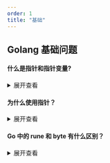 ```yaml
---
order: 1
title: "基础"
---
```


## Golang 基础问题


#### 什么是指针和指针变量?
<details> <summary>展开查看</summary>
普通变量存储数据，而指针变量存储的是数据的地址。

- 学习指针，主要有两个运算符号`&`和`*`。


-   `&`：地址运算符，从变量中取地址

```go
// 定义普通变量并打印
num := 99
fmt.Println(num) //output: 99

ptr := &num
fmt.Println(ptr) //output: 例如：0xc000086020
```

-   `*`：引用运算符，取地址中数据

```go
tamp := *ptr
fmt.Println(tamp) //output: 99
```
</details>

#### 为什么使用指针？
<details> <summary>展开查看</summary>

**意义一：容易编码**

指针在数据结构中起着重要的作用。通过指针，我们可以创建复杂的数据结构，如链表、树和图。指针可在数据结构中轻松地访问和操作节点之间的关系，从而实现高效的数据存储和检索。

指针可在函数之间传递数据的引用，而不是复制整个数据。这样可以节省内存空间，并提高程序的执行效率。通过传递指针，函数可以直接修改原始数据，而不需要返回值。


**意义二：节省内存**

指针可直接访问和修改内存中的数据，通过指针，我们可以在运行时动态地分配内存，以满足程序的需求，并在不需要时释放内存，避免内存泄漏。

指针可在程序运行时动态地分配内存。通过动态内存分配，我们可以根据需要分配和释放内存，从而提高程序的灵活性和效率。
</details>

####   Go 中的 rune 和 byte 有什么区别？
<details> <summary>展开查看</summary>

在 Go 语言中，byte 和 rune 都是用于表示字符的类型，但它们之间有一些区别：

##### 类型不同：
1.   byte ：字节，是 uint8 的别名类型
2.   rune ：字符，是 int32 的别名类型

##### 存储的字符不同：
```go
//byte 用于表示 ASCII 码字符，只能存储 0-255 范围内的字符。
var a byte = 'Y'  // ASCII 码字符

//rune 用于表示 Unicode 字符，可以存储任意 Unicode 字符。
var b rune = '酥'  // Unicode 字符
```

##### 占用的字节大小不同：byte 占用1个字节，rune 占用4个字节。

```go
import "unsafe"
var a byte = 'Y'
var b rune = '酥'
fmt.Printf("a 占用 %d 个字节数\nb 占用 %d 个字节数", unsafe.Sizeof(a), unsafe.Sizeof(b))
// 输出: a 占用 1 个字节数 b 占用 4 个字节数
```

##### 表示的字符范围不同：
由于 byte 类型能表示的值是有限的，只有 2^8=256 个。所以想表示中文只能使用 rune 类型。

字符串表示：在 Go 中，字符串是用 UTF-8 进行编码的，英文字母占用一个字节，而中文字母占用 3个字节1。例如：

```go
var world string = "world,世界"
fmt.Println(len(world))  // 输出 12
var a byte = 'G'
var b rune = 'O'
fmt.Printf("a 占用 %d 个字节数\n", unsafe.Sizeof(a))
fmt.Printf("b 占用 %d 个字节数\n",unsafe.Sizeof(b))
// output
a 占用 1 个字节数
b 占用 4 个字节数
```
</details>


